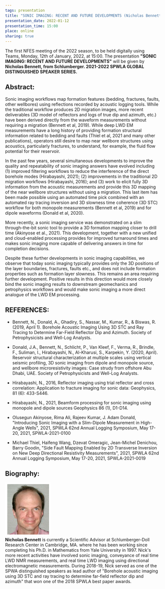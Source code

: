 ```yaml
---
tags: presentation 
title: "SONIC IMAGING: RECENT AND FUTURE DEVELOPMENTS (Nicholas Bennett, Schlumberger)"
presentation_date: 2022-01-12
presentation_time: 15:00
place: online
sharing: true 
---
```

The first NFES meeting of the 2022 season, to be held digitally using Teams, Monday, 12th of January, 2022, at 15:00. 
The presentation 
**"SONIC IMAGING: RECENT AND FUTURE DEVELOPMENTS"** will be given by 
**Nicholas Bennett, from Schlumberger. 2021-2022 SPWLA GLOBAL DISTINGUISHED SPEAKER SERIES.**
 
## Abstract:
Sonic imaging workflows map formation features (bedding, fractures, faults, other wellbores) using reflections recorded by acoustic logging tools. While the traditional workflow produces 2D migration images, more recent deliverables (3D model of reflectors and logs of true dip and azimuth, etc.) have been derived directly from the waveform measurements without requiring a migration (Bennett et al, 2019). While deep LWD EM measurements have a long history of providing formation structural information related to bedding and faults (Thiel et al, 2021 and many other publications), operators still desire to map near wellbore structures using acoustics, particularly fractures, to understand, for example, the fluid flow potential for their reservoir.
 
In the past few years, several simultaneous developments to improve the quality and repeatability of sonic imaging answers have evolved including (1) improved filtering workflows to reduce the interference of the direct borehole modes (Hirabayashi, 2021); (2) improvements in the traditional 2D migration workflows (Hirabayashi, 2016); and (3) work to elicit fully 3D information from the acoustic measurements and provide this 3D mapping of the near wellbore structures without using a migration. This last item has been made possible using an automated time pick combined with an automated ray tracing inversion and 3D slowness time coherence (3D STC) workflow for both monopole measurements (Bennett et al, 2019) and for dipole waveforms (Donald et al, 2020).
 
More recently, a sonic imaging service was demonstrated on a slim through-the-bit sonic tool to provide a 3D formation mapping closer to drill time (Akinyose et al., 2021). This development, together with a new unified and cloud-enabled processing provides for improved turnaround times and makes sonic imaging more capable of delivering answers in time for completion decisions.
 
Despite these further developments in sonic imaging capabilities, we observe that today sonic imaging typically provides only the 3D positions of the layer boundaries, fractures, faults etc., and does not include formation properties such as formation layer slowness. This remains an area requiring further development. Positive results in this direction would more closely bind the sonic imaging results to downstream geomechanics and petrophysics workflows and would make sonic imaging a more direct analogue of the LWD EM processing. 


## REFERENCES:
- Bennett, N., Donald, A., Ghadiry, S., Nassar, M., Kumar, R., & Biswas, R. (2019, April 1). Borehole Acoustic Imaging Using 3D STC and Ray Tracing to Determine Far-Field Reflector Dip and Azimuth. Society of Petrophysicists and Well-Log Analysts.

- Donald, J.A., Bennett, N., Schlicht, P., Van Kleef, F., Verma, R., Brindle, F., Suliman, I., Hirabayashi, N., Al-Kharusi, S., Karpekin, Y.  (2020, April). Reservoir structural characterization at multiple scales using vertical seismic profiling, 3D sonic imaging from dipole and monopole source, and wellbore microresistivity images: Case strudy from offshore Abu Dhabi, UAE. Society of Petrophysicists and Well-Log Analysts.

- Hirabayashi, N., 2016, Reflector imaging using trial reflector and cross correlation: Application to fracture imaging for sonic data: Geophysics, 81 (6): 433-S446.

- Hirabayashi, N., 2021, Beamform processing for sonic imaging using monopole and dipole sources Geophysics 86 (1), D1-D14.

- Olusegun Akinyose, Rima Ali, Rajeev Kumar, J. Adam Donald, "Introducing Sonic Imaging with a Slim-Dipole Measurement in High-Angle Wells", 2021, SPWLA 62nd Annual Logging Symposium, May 17-20, 2021, SPWLA-2021-0100

- Michael Thiel, Haifeng Wang, Dzevat Omeragic, Jean-Michel Denichou, Barry Goodin, "Side Fault Mapping Enabled by 2D Transverse Inversion on New Deep Directional Resistivity Measurements", 2021, SPWLA 62nd Annual Logging Symposium, May 17-20, 2021, SPWLA-2021-0019

## Biography:


<div class="grid grid--p-3">
  <div class="cell cell--shrink">
   <div class="card">
        <div class="card__image">
            <img class="image" src="/assets/archive/NicholasBennett.png" alt="Nicholas Bennett"/>
        </div>
    </div>
  </div>
  <div class="cell cell--auto">
        <b>Nicholas Bennett</b>  is currently a Scientific Advisor at Schlumberger-Doll Research Center in Cambridge, MA. where he has been working since completing his Ph.D. in Mathematics from Yale University in 1997. Nick's more recent activities have involved sonic imaging, conveyance of real time LWD NMR measurements, and real time LWD imaging using directional electromagnetic measurements.  During 2018-19, Nick served as one of the SPWA distinguished speakers as lead author of "Borehole acoustic imaging using 3D STC and ray tracing to determine far-field reflector dip and azimuth" that won one of the 2018 SPWLA best paper awards.     
  </div>
</div>
 
